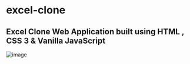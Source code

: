 # excel-clone
## Excel Clone Web Application built using HTML , CSS 3 & Vanilla JavaScript
![image](https://github.com/user-attachments/assets/35e9b323-4799-48bd-a2fa-ed4058301902)

